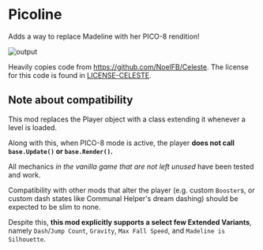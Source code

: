 # Picoline

Adds a way to replace Madeline with her PICO-8 rendition!

![output](https://github.com/user-attachments/assets/1593b215-f40b-401b-a1ca-3b1c7c892ddf)

Heavily copies code from https://github.com/NoelFB/Celeste.
The license for this code is found in [LICENSE-CELESTE](./LICENSE-CELESTE).

## Note about compatibility

This mod replaces the Player object with a class extending it whenever a level is loaded.

Along with this, when PICO-8 mode is active, the player **does not call `base.Update()` or `base.Render()`.**

All mechanics _in the vanilla game that are not left unused_ have been tested and work.

Compatibility with other mods that alter the player (e.g. custom `Booster`s, or custom dash states like Communal Helper's dream dashing) should be expected to be slim to none.

Despite this, **this mod explicitly supports a select few Extended Variants**, namely `Dash`/`Jump Count`, `Gravity`, `Max Fall Speed`, and `Madeline is Silhouette`.
